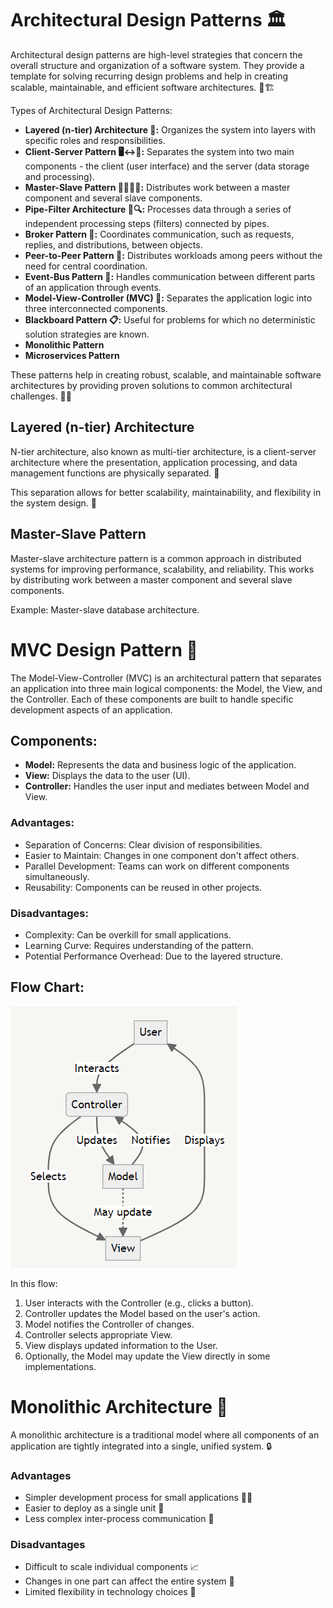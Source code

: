 # Architectural Design Patterns 🏛️

Architectural design patterns are high-level strategies that concern the overall structure and organization of a software system. They provide a template for solving recurring design problems and help in creating scalable, maintainable, and efficient software architectures. 🔧🏗️

Types of Architectural Design Patterns:

- **Layered (n-tier) Architecture 🎂:** Organizes the system into layers with specific roles and responsibilities.
- **Client-Server Pattern 🖥️↔️📱:** Separates the system into two main components - the client (user interface) and the server (data storage and processing).
- **Master-Slave Pattern 👑👨‍👧‍👦:** Distributes work between a master component and several slave components.
- **Pipe-Filter Architecture 🚰🔍:** Processes data through a series of independent processing steps (filters) connected by pipes.
- **Broker Pattern 🤝:** Coordinates communication, such as requests, replies, and distributions, between objects.
- **Peer-to-Peer Pattern 🔄:** Distributes workloads among peers without the need for central coordination.
- **Event-Bus Pattern 🚌:** Handles communication between different parts of an application through events.
- **Model-View-Controller (MVC) 🧩:** Separates the application logic into three interconnected components.
- **Blackboard Pattern 📋:** Useful for problems for which no deterministic solution strategies are known.
- **Monolithic Pattern**
- **Microservices Pattern**

These patterns help in creating robust, scalable, and maintainable software architectures by providing proven solutions to common architectural challenges. 🚀💡

## Layered (n-tier) Architecture

N-tier architecture, also known as multi-tier architecture, is a client-server architecture where the presentation, application processing, and data management functions are physically separated. 🔀

This separation allows for better scalability, maintainability, and flexibility in the system design. 🚀

## Master-Slave Pattern

Master-slave architecture pattern is a common approach in distributed systems for improving performance, scalability, and reliability. This works by distributing work between a master component and several slave components.

Example: Master-slave database architecture.


# MVC Design Pattern 🧩

The Model-View-Controller (MVC) is an architectural pattern that separates an application into three main logical components: the Model, the View, and the Controller. Each of these components are built to handle specific development aspects of an application.

## Components:

- **Model:** Represents the data and business logic of the application.
- **View:** Displays the data to the user (UI).
- **Controller:** Handles the user input and mediates between Model and View.

### Advantages:

- Separation of Concerns: Clear division of responsibilities.
- Easier to Maintain: Changes in one component don't affect others.
- Parallel Development: Teams can work on different components simultaneously.
- Reusability: Components can be reused in other projects.

### Disadvantages:

- Complexity: Can be overkill for small applications.
- Learning Curve: Requires understanding of the pattern.
- Potential Performance Overhead: Due to the layered structure.

## Flow Chart:

![MVC Design Pattern](image-1.png)

In this flow:

1. User interacts with the Controller (e.g., clicks a button).
2. Controller updates the Model based on the user's action.
3. Model notifies the Controller of changes.
4. Controller selects appropriate View.
5. View displays updated information to the User.
6. Optionally, the Model may update the View directly in some implementations.


# Monolithic Architecture 🏢

A monolithic architecture is a traditional model where all components of an application are tightly integrated into a single, unified system. 🔒

### Advantages

- Simpler development process for small applications 👨‍💻
- Easier to deploy as a single unit 🚀
- Less complex inter-process communication 🔗

### Disadvantages

- Difficult to scale individual components 📈
- Changes in one part can affect the entire system 🔄
- Limited flexibility in technology choices 🔧
